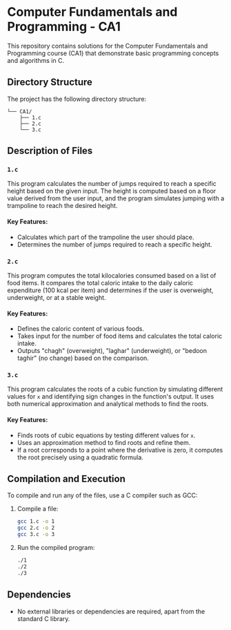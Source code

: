 # Computer Fundamentals and Programming - CA1

This repository contains solutions for the Computer Fundamentals and Programming course (CA1) that demonstrate basic programming concepts and algorithms in C.

## Directory Structure

The project has the following directory structure:

    └── CA1/
        ├── 1.c
        ├── 2.c
        └── 3.c

## Description of Files

### `1.c`
This program calculates the number of jumps required to reach a specific height based on the given input. The height is computed based on a floor value derived from the user input, and the program simulates jumping with a trampoline to reach the desired height.

#### Key Features:
- Calculates which part of the trampoline the user should place.
- Determines the number of jumps required to reach a specific height.

### `2.c`
This program computes the total kilocalories consumed based on a list of food items. It compares the total caloric intake to the daily caloric expenditure (100 kcal per item) and determines if the user is overweight, underweight, or at a stable weight.

#### Key Features:
- Defines the caloric content of various foods.
- Takes input for the number of food items and calculates the total caloric intake.
- Outputs "chagh" (overweight), "laghar" (underweight), or "bedoon taghir" (no change) based on the comparison.

### `3.c`
This program calculates the roots of a cubic function by simulating different values for `x` and identifying sign changes in the function's output. It uses both numerical approximation and analytical methods to find the roots.

#### Key Features:
- Finds roots of cubic equations by testing different values for `x`.
- Uses an approximation method to find roots and refine them.
- If a root corresponds to a point where the derivative is zero, it computes the root precisely using a quadratic formula.

## Compilation and Execution

To compile and run any of the files, use a C compiler such as GCC:

1. Compile a file:

    ```bash
    gcc 1.c -o 1
    gcc 2.c -o 2
    gcc 3.c -o 3
    ```

2. Run the compiled program:

    ```bash
    ./1
    ./2
    ./3
    ```

## Dependencies

- No external libraries or dependencies are required, apart from the standard C library.
